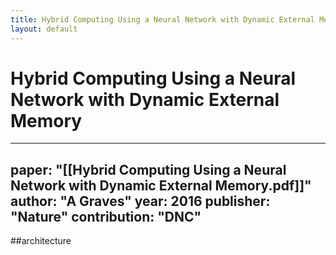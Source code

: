 ```yaml
---
title: Hybrid Computing Using a Neural Network with Dynamic External Memory
layout: default
---
```


# Hybrid Computing Using a Neural Network with Dynamic External Memory

---
paper: "[[Hybrid Computing Using a Neural Network with Dynamic External Memory.pdf]]"
author: "A Graves"
year: 2016
publisher: "Nature"
contribution: "DNC"
---
##architecture 